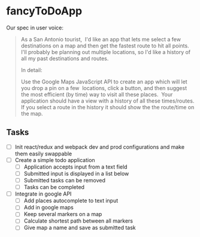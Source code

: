 # fancyToDoApp

Our spec in user voice:
>As a San Antonio tourist,  I'd like an app that lets me select a few destinations on a map and then get the fastest route to hit all points. I'll probably be planning out multiple locations, so I'd like a history of all my past destinations and routes.
>
>In detail:
>
>Use the Google Maps JavaScript API to create an app which will let you drop a pin on a few  locations, click a button, and then suggest the most efficient (by time) way to visit all these places.  Your application should have a view with a history of all these times/routes. If you select a route in the history it should show the the route/time on the map.

## Tasks
- [ ] Init react/redux and webpack dev and prod configurations and make them easily swappable
- [ ] Create a simple todo application
  - [ ] Application accepts input from a text field
  - [ ] Submitted input is displayed in a list below
  - [ ] Submitted tasks can be removed
  - [ ] Tasks can be completed
- [ ] Integrate in google API
  - [ ] Add places autocomplete to text input
  - [ ] Add in google maps
  - [ ] Keep several markers on a map
  - [ ] Calculate shortest path between all markers
  - [ ] Give map a name and save as submitted task

